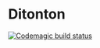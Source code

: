 # Ditonton

[![Codemagic build status](https://api.codemagic.io/apps/63114857d08d3fd4021e376b/63114857d08d3fd4021e376a/status_badge.svg)](https://api.codemagic.io/apps/63114857d08d3fd4021e376b/63114857d08d3fd4021e376a/status_badge.svg)